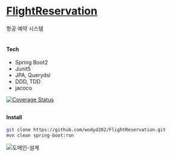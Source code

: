# <a href="https://wodyd202.github.io/FlightReservation/flightReservation.html">FlightReservation</a>
항공 예약 시스템
<br><br>


#### Tech
- Spring Boot2
- Junit5
- JPA, Querydsl
- DDD, TDD
- jacoco

<a href="https://coveralls.io/jobs/91758654"><img src="https://coveralls.io/repos/github/wodyd202/FlightReservation/badge.svg" alt="Coverage Status" /></a>

##

#### Install
```sh
git clone https://github.com/wodyd202/FlightReservation.git
mvn clean spring-boot:run
```

![도메인-설계](https://user-images.githubusercontent.com/77535935/146679204-02467761-5a2c-404a-a1b7-2d70e726559b.jpg)
